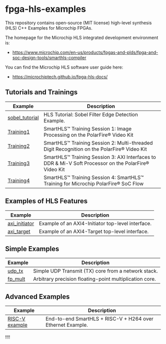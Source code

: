 # fpga-hls-examples
This repository contains open-source (MIT license) high-level synthesis (HLS) C++ Examples for Microchip FPGAs. 

The homepage for the Microchip HLS integrated development environment is:
 - https://www.microchip.com/en-us/products/fpgas-and-plds/fpga-and-soc-design-tools/smarthls-compiler

You can find the Microchip HLS software user guide here:
 - https://microchiptech.github.io/fpga-hls-docs/

## Tutorials and Trainings
Example | Description
--------|------------
[sobel_tutorial](./sobel_tutorial)|HLS Tutorial: Sobel Filter Edge Detection Example.
[Training1](./Training1)|SmartHLS™ Training Session 1: Image Processing on the PolarFire® Video Kit 
[Training2](./Training2)|SmartHLS™ Training Session 2: Multi-threaded Digit Recognition on the PolarFire® Video Kit 
[Training3](./Training3)|SmartHLS™ Training Session 3: AXI Interfaces to DDR & Mi-V Soft Processor on the PolarFire® Video Kit 
[Training4](./Training4)|SmartHLS™ Training Session 4: SmartHLS™ Training for Microchip PolarFire® SoC Flow  

## Examples of HLS Features

Example | Description
--------|------------
[axi_initiator](./axi_initiator)|Example of an AXI4-Initiator top-level interface.
[axi_target](./axi_target)|Example of an AXI4-Target top-level interface.

## Simple Examples
Example | Description
--------|------------
[udp_tx](./udp_tx)|Simple UDP Transmit (TX) core from a network stack.
[fp_mult](./fp_mult)|Arbitrary precision floating-point multiplication core.

## Advanced Examples
Example | Description
--------|------------
[RISC-V example](./risc-v-demo)|End-to-end SmartHLS + RISC-V + H264 over Ethernet Example.

!!!!